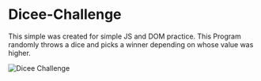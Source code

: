 # Dicee-Challenge

This simple was created for simple JS and DOM practice. This Program randomly throws a dice and picks a winner depending on whose value was higher.


![Dicee Challenge](https://user-images.githubusercontent.com/26835345/88659879-10b38280-d0d6-11ea-9392-92ee177e5095.gif)
